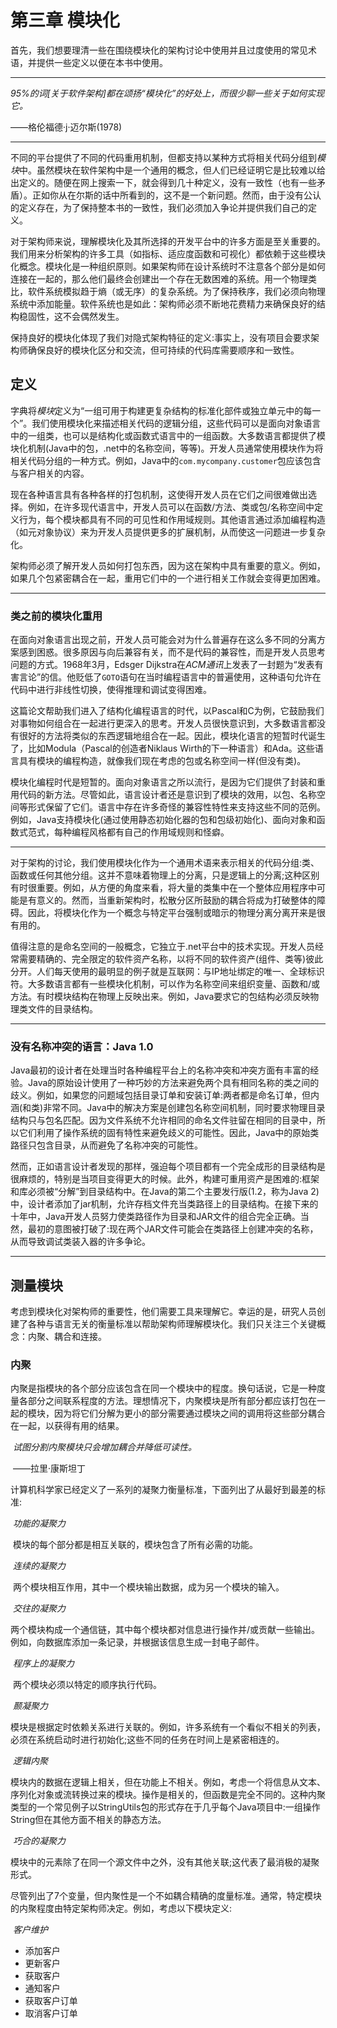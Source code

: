 # 第三章 模块化

首先，我们想要理清一些在围绕模块化的架构讨论中使用并且过度使用的常见术语，并提供一些定义以便在本书中使用。

------

*95%的词[关于软件架构]都在颂扬“模块化”的好处上，而很少聊一些关于如何实现它。*

——格伦福德·j·迈尔斯(1978)

------

不同的平台提供了不同的代码重用机制，但都支持以某种方式将相关代码分组到*模块*中。虽然模块在软件架构中是一个通用的概念，但人们已经证明它是比较难以给出定义的。随便在网上搜索一下，就会得到几十种定义，没有一致性（也有一些矛盾）。正如你从在尔斯的话中所看到的，这不是一个新问题。然而，由于没有公认的定义存在，为了保持整本书的一致性，我们必须加入争论并提供我们自己的定义。

对于架构师来说，理解模块化及其所选择的开发平台中的许多方面是至关重要的。我们用来分析架构的许多工具（如指标、适应度函数和可视化）都依赖于这些模块化概念。模块化是一种组织原则。如果架构师在设计系统时不注意各个部分是如何连接在一起的，那么他们最终会创建出一个存在无数困难的系统。用一个物理类比，软件系统模拟趋于熵（或无序）的复杂系统。为了保持秩序，我们必须向物理系统中添加能量。软件系统也是如此：架构师必须不断地花费精力来确保良好的结构稳固性，这不会偶然发生。

保持良好的模块化体现了我们对隐式架构特征的定义:事实上，没有项目会要求架构师确保良好的模块化区分和交流，但可持续的代码库需要顺序和一致性。

## 定义

字典将*模块*定义为“一组可用于构建更复杂结构的标准化部件或独立单元中的每一个”。我们使用模块化来描述相关代码的逻辑分组，这些代码可以是面向对象语言中的一组类，也可以是结构化或函数式语言中的一组函数。大多数语言都提供了模块化机制(Java中的包，.net中的名称空间，等等)。开发人员通常使用模块作为将相关代码分组的一种方式。例如，Java中的`com.mycompany.customer`包应该包含与客户相关的内容。

现在各种语言具有各种各样的打包机制，这使得开发人员在它们之间很难做出选择。例如，在许多现代语言中，开发人员可以在函数/方法、类或包/名称空间中定义行为，每个模块都具有不同的可见性和作用域规则。其他语言通过添加编程构造（如元对象协议）来为开发人员提供更多的扩展机制，从而使这一问题进一步复杂化。

架构师必须了解开发人员如何打包东西，因为这在架构中具有重要的意义。例如，如果几个包紧密耦合在一起，重用它们中的一个进行相关工作就会变得更加困难。

------
### 类之前的模块化重用

在面向对象语言出现之前，开发人员可能会对为什么普遍存在这么多不同的分离方案感到困惑。很多原因与向后兼容有关，而不是代码的兼容性，而是开发人员思考问题的方式。1968年3月，Edsger Dijkstra在*ACM通讯*上发表了一封题为“发表有害言论”的信。他贬低了`GOTO`语句在当时编程语言中的普遍使用，这种语句允许在代码中进行非线性切换，使得推理和调试变得困难。

这篇论文帮助我们进入了结构化编程语言的时代，以Pascal和C为例，它鼓励我们对事物如何组合在一起进行更深入的思考。开发人员很快意识到，大多数语言都没有很好的方法将类似的东西逻辑地组合在一起。因此，模块化语言的短暂时代诞生了，比如Modula（Pascal的创造者Niklaus Wirth的下一种语言）和Ada。这些语言具有模块的编程构造，就像我们现在考虑的包或名称空间一样(但没有类)。

模块化编程时代是短暂的。面向对象语言之所以流行，是因为它们提供了封装和重用代码的新方法。尽管如此，语言设计者还是意识到了模块的效用，以包、名称空间等形式保留了它们。语言中存在许多奇怪的兼容性特性来支持这些不同的范例。例如，Java支持模块化(通过使用静态初始化器的包和包级初始化)、面向对象和函数式范式，每种编程风格都有自己的作用域规则和怪癖。

------

对于架构的讨论，我们使用模块化作为一个通用术语来表示相关的代码分组:类、函数或任何其他分组。这并不意味着物理上的分离，只是逻辑上的分离;这种区别有时很重要。例如，从方便的角度来看，将大量的类集中在一个整体应用程序中可能是有意义的。然而，当重新架构时，松散分区所鼓励的耦合将成为打破整体的障碍。因此，将模块化作为一个概念与特定平台强制或暗示的物理分离分离开来是很有用的。

值得注意的是命名空间的一般概念，它独立于.net平台中的技术实现。开发人员经常需要精确的、完全限定的软件资产名称，以将不同的软件资产(组件、类等)彼此分开。人们每天使用的最明显的例子就是互联网：与IP地址绑定的唯一、全球标识符。大多数语言都有一些模块化机制，可以作为名称空间来组织变量、函数和/或方法。有时模块结构在物理上反映出来。例如，Java要求它的包结构必须反映物理类文件的目录结构。

------

### 没有名称冲突的语言：Java 1.0

Java最初的设计者在处理当时各种编程平台上的名称冲突和冲突方面有丰富的经验。Java的原始设计使用了一种巧妙的方法来避免两个具有相同名称的类之间的歧义。例如，如果您的问题域包括目录订单和安装订单:两者都是命名订单，但内涵(和类)非常不同。Java中的解决方案是创建包名称空间机制，同时要求物理目录结构只与包名匹配。因为文件系统不允许相同的命名文件驻留在相同的目录中，所以它们利用了操作系统的固有特性来避免歧义的可能性。因此，Java中的原始类路径只包含目录，从而避免了名称冲突的可能性。

然而，正如语言设计者发现的那样，强迫每个项目都有一个完全成形的目录结构是很麻烦的，特别是当项目变得更大的时候。此外，构建可重用资产是困难的:框架和库必须被“分解”到目录结构中。在Java的第二个主要发行版(1.2，称为Java 2)中，设计者添加了jar机制，允许存档文件充当类路径上的目录结构。在接下来的十年中，Java开发人员努力使类路径作为目录和JAR文件的组合完全正确。当然，最初的意图被打破了:现在两个JAR文件可能会在类路径上创建冲突的名称，从而导致调试类装入器的许多争论。

------

## 测量模块

考虑到模块化对架构师的重要性，他们需要工具来理解它。幸运的是，研究人员创建了各种与语言无关的衡量标准以帮助架构师理解模块化。我们只关注三个关键概念：内聚、耦合和连接。

### 内聚

内聚是指模块的各个部分应该包含在同一个模块中的程度。换句话说，它是一种度量各部分之间联系程度的方法。理想情况下，内聚模块是所有部分都应该打包在一起的模块，因为将它们分解为更小的部分需要通过模块之间的调用将这些部分耦合在一起，以获得有用的结果。

​	*试图分割内聚模块只会增加耦合并降低可读性。*

​																——拉里·康斯坦丁

计算机科学家已经定义了一系列的凝聚力衡量标准，下面列出了从最好到最差的标准:

​	*功能的凝聚力*

​		模块的每个部分都是相互关联的，模块包含了所有必需的功能。

​	*连续的凝聚力*

​		两个模块相互作用，其中一个模块输出数据，成为另一个模块的输入。

​	*交往的凝聚力*

​		两个模块构成一个通信链，其中每个模块都对信息进行操作并/或贡献一些输出。例如，向数据库添加一条记录，并根据该信息生成一封电子邮件。

​	*程序上的凝聚力*

​		两个模块必须以特定的顺序执行代码。

​	*颞凝聚力*

​		模块是根据定时依赖关系进行关联的。例如，许多系统有一个看似不相关的列表，必须在系统启动时进行初始化;这些不同的任务在时间上是紧密相连的。

​	*逻辑内聚*

​		模块内的数据在逻辑上相关，但在功能上不相关。例如，考虑一个将信息从文本、序列化对象或流转换过来的模块。操作是相关的，但函数是完全不同的。这种内聚类型的一个常见例子以StringUtils包的形式存在于几乎每个Java项目中:一组操作String但在其他方面不相关的静态方法。

​	*巧合的凝聚力*

​		模块中的元素除了在同一个源文件中之外，没有其他关联;这代表了最消极的凝聚形式。

尽管列出了7个变量，但内聚性是一个不如耦合精确的度量标准。通常，特定模块的内聚程度由特定架构师决定。例如，考虑以下模块定义:

​	*客户维护*

- 添加客户
- 更新客户
- 获取客户
- 通知客户
- 获取客户订单
- 取消客户订单